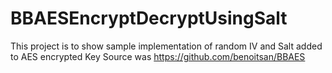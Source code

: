 # BBAESEncryptDecryptUsingSalt
This project is to show sample implementation of random IV and Salt added to AES encrypted Key Source was https://github.com/benoitsan/BBAES
